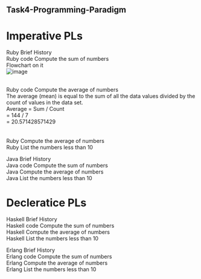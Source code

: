 ## Task4-Programming-Paradigm
# Imperative PLs
Ruby Brief History <br />
Ruby code Compute the sum of numbers <br />
Flowchart on it <br />
![image](https://user-images.githubusercontent.com/70184357/154456279-b6cfcade-90b4-41a5-8bc4-57d4376db80d.png) <br />

<br />
Ruby code Compute  the average of numbers <br />
The average (mean) is equal to the sum of all the data values divided by the count of values in the data set.  <br />
Average = Sum / Count  <br />
= 144 / 7  <br />
= 20.571428571429 <br />
 <br />
 <br />
Ruby Compute the average of numbers <br />
Ruby List the numbers less than 10<br />

Java Brief History <br />
Java code Compute the sum of numbers <br />
Java Compute the average of numbers <br />
Java List the numbers less than 10<br />

# Decleratice PLs
Haskell Brief History <br />
Haskell code Compute the sum of numbers <br />
Haskell Compute the average of numbers <br />
Haskell List the numbers less than 10<br />

Erlang Brief History <br />
Erlang code Compute the sum of numbers <br />
Erlang Compute the average of numbers <br />
Erlang List the numbers less than 10<br />



